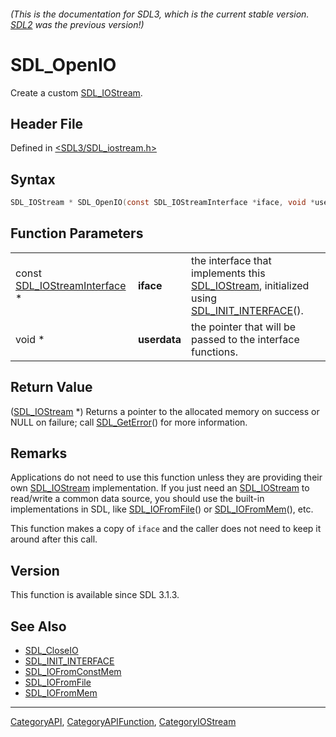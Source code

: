 ###### (This is the documentation for SDL3, which is the current stable version. [SDL2](https://wiki.libsdl.org/SDL2/) was the previous version!)
# SDL_OpenIO

Create a custom [SDL_IOStream](SDL_IOStream).

## Header File

Defined in [<SDL3/SDL_iostream.h>](https://github.com/libsdl-org/SDL/blob/main/include/SDL3/SDL_iostream.h)

## Syntax

```c
SDL_IOStream * SDL_OpenIO(const SDL_IOStreamInterface *iface, void *userdata);
```

## Function Parameters

|                                                        |              |                                                                                                                                |
| ------------------------------------------------------ | ------------ | ------------------------------------------------------------------------------------------------------------------------------ |
| const [SDL_IOStreamInterface](SDL_IOStreamInterface) * | **iface**    | the interface that implements this [SDL_IOStream](SDL_IOStream), initialized using [SDL_INIT_INTERFACE](SDL_INIT_INTERFACE)(). |
| void *                                                 | **userdata** | the pointer that will be passed to the interface functions.                                                                    |

## Return Value

([SDL_IOStream](SDL_IOStream) *) Returns a pointer to the allocated memory
on success or NULL on failure; call [SDL_GetError](SDL_GetError)() for more
information.

## Remarks

Applications do not need to use this function unless they are providing
their own [SDL_IOStream](SDL_IOStream) implementation. If you just need an
[SDL_IOStream](SDL_IOStream) to read/write a common data source, you should
use the built-in implementations in SDL, like
[SDL_IOFromFile](SDL_IOFromFile)() or [SDL_IOFromMem](SDL_IOFromMem)(),
etc.

This function makes a copy of `iface` and the caller does not need to keep
it around after this call.

## Version

This function is available since SDL 3.1.3.

## See Also

- [SDL_CloseIO](SDL_CloseIO)
- [SDL_INIT_INTERFACE](SDL_INIT_INTERFACE)
- [SDL_IOFromConstMem](SDL_IOFromConstMem)
- [SDL_IOFromFile](SDL_IOFromFile)
- [SDL_IOFromMem](SDL_IOFromMem)

----
[CategoryAPI](CategoryAPI), [CategoryAPIFunction](CategoryAPIFunction), [CategoryIOStream](CategoryIOStream)

